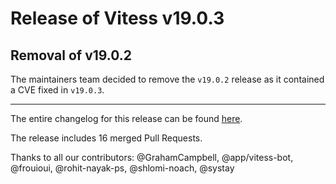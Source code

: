 # Release of Vitess v19.0.3

## Removal of v19.0.2

The maintainers team decided to remove the `v19.0.2` release as it contained a CVE fixed in `v19.0.3`.

---

The entire changelog for this release can be found [here](https://github.com/vitessio/vitess/blob/main/changelog/19.0/19.0.3/changelog.md).

The release includes 16 merged Pull Requests.

Thanks to all our contributors: @GrahamCampbell, @app/vitess-bot, @frouioui, @rohit-nayak-ps, @shlomi-noach, @systay

